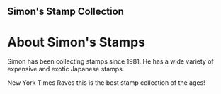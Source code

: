 Simon's Stamp Collection
---

# About Simon's Stamps

Simon has been collecting stamps since 1981. He has a wide variety of expensive and exotic Japanese stamps.

New York Times Raves this is the best stamp collection of the ages!	
